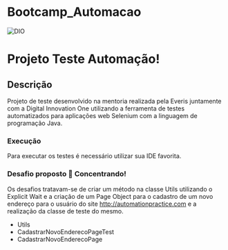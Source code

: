 # Bootcamp_Automacao
![DIO](https://user-images.githubusercontent.com/86569498/136846828-e4f4aeba-adb9-423a-9360-177091c82c42.png)

# Projeto Teste Automação! 

## Descrição

Projeto de teste desenvolvido na mentoria realizada pela Everis juntamente
com a Digital Innovation One utilizando a ferramenta de testes automatizados
para aplicações web Selenium com a linguagem de programação Java.

### Execução

Para executar os testes é necessário utilizar sua IDE favorita.

### Desafio proposto 🎯 Concentrando! 

Os desafios tratavam-se de criar um método na classe Utils utilizando
o Explicit Wait e a criação de um Page Object para o cadastro de um novo endereço para
o usuário do site http://automationpractice.com e a realização da classe de teste do mesmo.

- Utils
- CadastrarNovoEnderecoPageTest
- CadastrarNovoEnderecoPage

